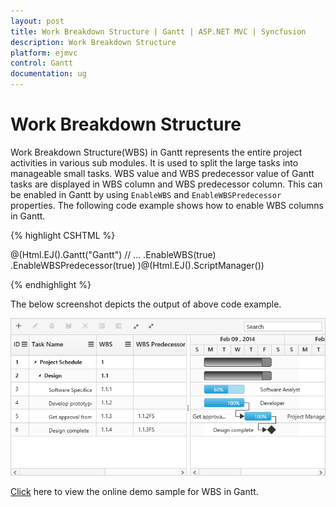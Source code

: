 ```yaml
---
layout: post
title: Work Breakdown Structure | Gantt | ASP.NET MVC | Syncfusion
description: Work Breakdown Structure
platform: ejmvc
control: Gantt
documentation: ug
---
```


# Work Breakdown Structure

Work Breakdown Structure(WBS) in Gantt represents the entire project activities in various sub modules. It is used to split the large tasks into manageable small tasks. WBS value and WBS predecessor value of Gantt tasks are displayed in WBS column and WBS predecessor column. This can be enabled in Gantt by using `EnableWBS` and `EnableWBSPredecessor` properties. The following code example shows how to enable WBS columns in Gantt.

{% highlight CSHTML %}

@(Html.EJ().Gantt("Gantt")
	// ...
	.EnableWBS(true)
    .EnableWBSPredecessor(true)
)@(Html.EJ().ScriptManager())

{% endhighlight %}

The below screenshot depicts the output of above code example.

![](WorkBreakdownStructure_images/wbs_img1.png)

[Click](https://mvc.syncfusion.com/demos/web/gantt/ganttwbs) here to view the online demo sample for WBS in Gantt.

